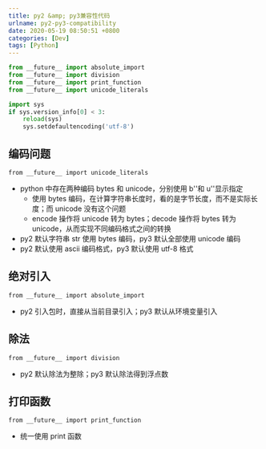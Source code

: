 ```yaml
---
title: py2 &amp; py3兼容性代码
urlname: py2-py3-compatibility
date: 2020-05-19 08:50:51 +0800
categories: [Dev]
tags: [Python]
---
```


```python
from __future__ import absolute_import
from __future__ import division
from __future__ import print_function
from __future__ import unicode_literals

import sys
if sys.version_info[0] < 3:
    reload(sys)
    sys.setdefaultencoding('utf-8')
```

## 编码问题

`from __future__ import unicode_literals`

- python 中存在两种编码 bytes 和 unicode，分别使用 b''和 u''显示指定
  - 使用 bytes 编码，在计算字符串长度时，看的是字节长度，而不是实际长度；而 unicode 没有这个问题
  - encode 操作将 unicode 转为 bytes；decode 操作将 bytes 转为 unicode，从而实现不同编码格式之间的转换
- py2 默认字符串 str 使用 bytes 编码，py3 默认全部使用 unicode 编码
- py2 默认使用 ascii 编码格式，py3 默认使用 utf-8 格式

## 绝对引入

`from __future__ import absolute_import`

- py2 引入包时，直接从当前目录引入；py3 默认从环境变量引入

## 除法

`from __future__ import division`

- py2 默认除法为整除；py3 默认除法得到浮点数

## 打印函数

`from __future__ import print_function`

- 统一使用 print 函数
